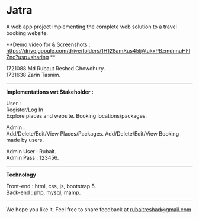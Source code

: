 # Jatra 

A web app project implementing the complete web solution to a travel booking website.

**Demo video for & Screenshots : https://drive.google.com/drive/folders/1H128amXus45ljAtukxPBzmdnnuHFlZnc?usp=sharing **

1721088 Md Rubaut Reshed Chowdhury.   
1731638 Zarin Tasnim. 

-----------

**Implementations wrt Stakeholder :**

User :  
Register/Log In  
Explore places and website. 
Booking locations/packages. 

Admin :  
Add/Delete/Edit/View Places/Packages. 
Add/Delete/Edit/View Booking made by users.  

Admin User : Rubait.   
Admin Pass : 123456.    

--------------

**Technology**

Front-end : html, css, js, bootstrap 5.   
Back-end : php, mysql, mamp. 

---------------

We hope you like it. Feel free to share feedback at rubaitreshad@gmail.com  

